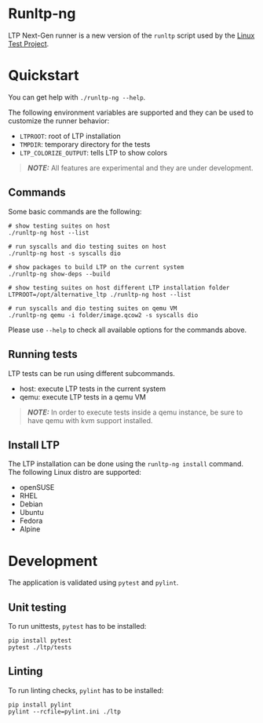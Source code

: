 Runltp-ng
=========

LTP Next-Gen runner is a new version of the `runltp` script used by the
[Linux Test Project](https://github.com/linux-test-project/ltp).

Quickstart
==========

You can get help with `./runltp-ng --help`.

The following environment variables are supported and they can be used to
customize the runner behavior:

- `LTPROOT`: root of LTP installation
- `TMPDIR`: temporary directory for the tests
- `LTP_COLORIZE_OUTPUT`: tells LTP to show colors

> **_NOTE:_**  All features are experimental and they are under development.

Commands
--------

Some basic commands are the following:

    # show testing suites on host
    ./runltp-ng host --list

    # run syscalls and dio testing suites on host
    ./runltp-ng host -s syscalls dio

    # show packages to build LTP on the current system
    ./runltp-ng show-deps --build

    # show testing suites on host different LTP installation folder
    LTPROOT=/opt/alternative_ltp ./runltp-ng host --list

    # run syscalls and dio testing suites on qemu VM
    ./runltp-ng qemu -i folder/image.qcow2 -s syscalls dio

Please use `--help` to check all available options for the commands above.

Running tests
-------------

LTP tests can be run using different subcommands.

- host: execute LTP tests in the current system
- qemu: execute LTP tests in a qemu VM

> **_NOTE:_**  In order to execute tests inside a qemu instance, be sure to
> have qemu with kvm support installed.

Install LTP
-----------

The LTP installation can be done using the `runltp-ng install` command.
The following Linux distro are supported:

- openSUSE
- RHEL
- Debian
- Ubuntu
- Fedora
- Alpine

Development
===========

The application is validated using `pytest` and `pylint`.

Unit testing
------------

To run unittests, `pytest` has to be installed:

    pip install pytest
    pytest ./ltp/tests

Linting
-------

To run linting checks, `pylint` has to be installed:

    pip install pylint
    pylint --rcfile=pylint.ini ./ltp
